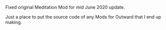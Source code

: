 Fixed original Meditation Mod for mid June 2020 update.


Just a place to put the source code of any Mods for Outward that I end up making.

